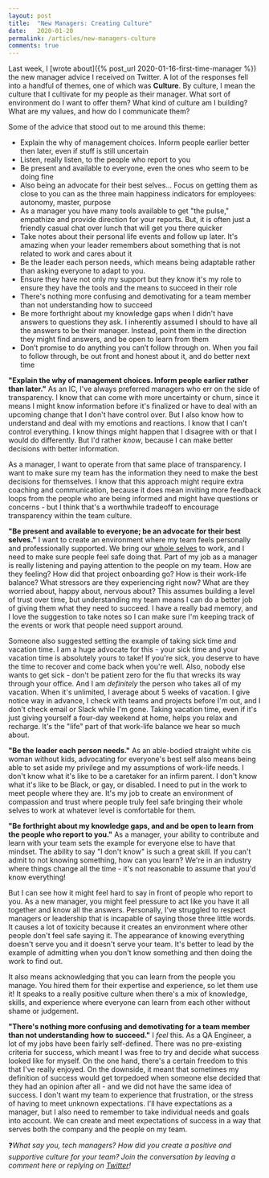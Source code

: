 ```yaml
---
layout: post
title:  "New Managers: Creating Culture"
date:   2020-01-20
permalink: /articles/new-managers-culture
comments: true
---
```


Last week, I [wrote about]({% post_url 2020-01-16-first-time-manager %}) the new manager advice I received on Twitter. A lot of the responses fell into a handful of themes, one of which was **Culture**. By culture, I mean the culture that I cultivate for my people as their manager. What sort of environment do I want to offer them? What kind of culture am I building? What are my values, and how do I communicate them?

Some of the advice that stood out to me around this theme:

- Explain the why of management choices. Inform people earlier better then later, even if stuff is still uncertain
- Listen, really listen, to the people who report to you
- Be present and available to everyone, even the ones who seem to be doing fine
- Also being an advocate for their best selves... Focus on getting them as close to you can as the three main happiness indicators for employees: autonomy, master, purpose
- As a manager you have many tools available to get "the pulse," empathize and provide direction for your reports. But, it is often just a friendly casual chat over lunch that will get you there quicker
- Take notes about their personal life events and follow up later. It's amazing when your leader remembers about something that is not related to work and cares about it
- Be the leader each person needs, which means being adaptable rather than asking everyone to adapt to you.
- Ensure they have not only my support but they know it's my role to ensure they have the tools and the means to succeed in their role
- There's nothing more confusing and demotivating for a team member than not understanding how to succeed
- Be more forthright about my knowledge gaps when I didn't have answers to questions they ask. I inherently assumed I should to have all the answers to be their manager. Instead, point them in the direction they might find answers, and be open to learn from them
- Don’t promise to do anything you can’t follow through on. When you fail to follow through, be out front and honest about it, and do better next time

**"Explain the why of management choices. Inform people earlier rather than later."** As an IC, I've always preferred managers who err on the side of transparency. I know that can come with more uncertainty or churn, since it means I might know information before it's finalized or have to deal with an upcoming change that I don't have control over. But I also know how to understand and deal with my emotions and reactions. I know that I can't control everything. I know things might happen that I disagree with or that I would do differently. But I'd rather _know_, because I can make better decisions with better information.

As a manager, I want to operate from that same place of transparency. I want to make sure my team has the information they need to make the best decisions for themselves. I know that this approach might require extra coaching and communication, because it does mean inviting more feedback loops from the people who are being informed and might have questions or concerns - but I think that's a worthwhile tradeoff to encourage transparency within the team culture.

**"Be present and available to everyone; be an advocate for their best selves."** I want to create an environment where my team feels personally and professionally supported. We bring our [whole selves](https://speakerdeck.com/angelariggs/why-is-there-a-marble-in-your-nose?slide=28) to work, and I need to make sure people feel safe doing that. Part of my job as a manager is really listening and paying attention to the people on my team. How are they feeling? How did that project onboarding go? How is their work-life balance? What stressors are they experiencing right now? What are they worried about, happy about, nervous about? This assumes building a level of trust over time, but understanding my team means I can do a better job of giving them what they need to succeed. I have a really bad memory, and I love the suggestion to take notes so I can make sure I'm keeping track of the events or work that people need support around.

Someone also suggested setting the example of taking sick time and vacation time. I am a huge advocate for this - your sick time and your vacation time is absolutely yours to take! If you're sick, you deserve to have the time to recover and come back when you're well. Also, nobody else wants to get sick - don't be patient zero for the flu that wrecks its way through your office. And I am _definitely_ the person who takes all of my vacation. When it's unlimited, I average about 5 weeks of vacation. I give notice way in advance, I check with teams and projects before I'm out, and I don't check email or Slack while I'm gone. Taking vacation time, even if it's just giving yourself a four-day weekend at home, helps you relax and recharge. It's the "life" part of that work-life balance we hear so much about. 

**"Be the leader each person needs."** As an able-bodied straight white cis woman without kids, advocating for everyone's best self also means being able to set aside my privilege and my assumptions of work-life needs. I don't know what it's like to be a caretaker for an infirm parent. I don't know what it's like to be Black, or gay, or disabled. I need to put in the work to meet people where they are. It's my job to create an environment of compassion and trust where people truly feel safe bringing their whole selves to work at whatever level is comfortable for them.

**"Be forthright about my knowledge gaps, and and be open to learn from the people who report to you."** As a manager, your ability to contribute and learn with your team sets the example for everyone else to have that mindset. The ability to say "I don't know" is such a great skill. If you can't admit to not knowing something, how can you learn? We're in an industry where things change all the time - it's not reasonable to assume that you'd know everything!

But I can see how it might feel hard to say in front of people who report to you. As a new manager, you might feel pressure to act like you have it all together and know all the answers. Personally, I've struggled to respect managers or leadership that is incapable of saying those three little words. It causes a lot of toxicity because it creates an environment where other people don't feel safe saying it. The appearance of knowing everything doesn't serve you and it doesn't serve your team. It's better to lead by the example of admitting when you don't know something and then doing the work to find out.

It also means acknowledging that you can learn from the people you manage. You hired them for their expertise and experience, so let them use it! It speaks to a really positive culture when there's a mix of knowledge, skills, and experience where everyone can learn from each other without shame or judgement. 

**"There's nothing more confusing and demotivating for a team member than not understanding how to succeed."** I _feel_ this. As a QA Engineer, a lot of my jobs have been fairly self-defined. There was no pre-existing criteria for success, which meant I was free to try and decide what success looked like for myself. On the one hand, there's a certain freedom to this that I've really enjoyed. On the downside, it meant that sometimes my definition of success would get torpedoed when someone else decided that they had an opinion after all - and we did not have the same idea of success. I don't want my team to experience that frustration, or the stress of having to meet unknown expectations. I'll have expectations as a manager, but I also need to remember to take individual needs and goals into account. We can create and meet expectations of success in a way that serves both the company and the people on my team.  

❓_What say you, tech managers? How did you create a positive and supportive culture for your team? Join the conversation by leaving a comment here or replying on [Twitter](https://twitter.com/AngelaRiggs_/status/1216078559346741249)!_